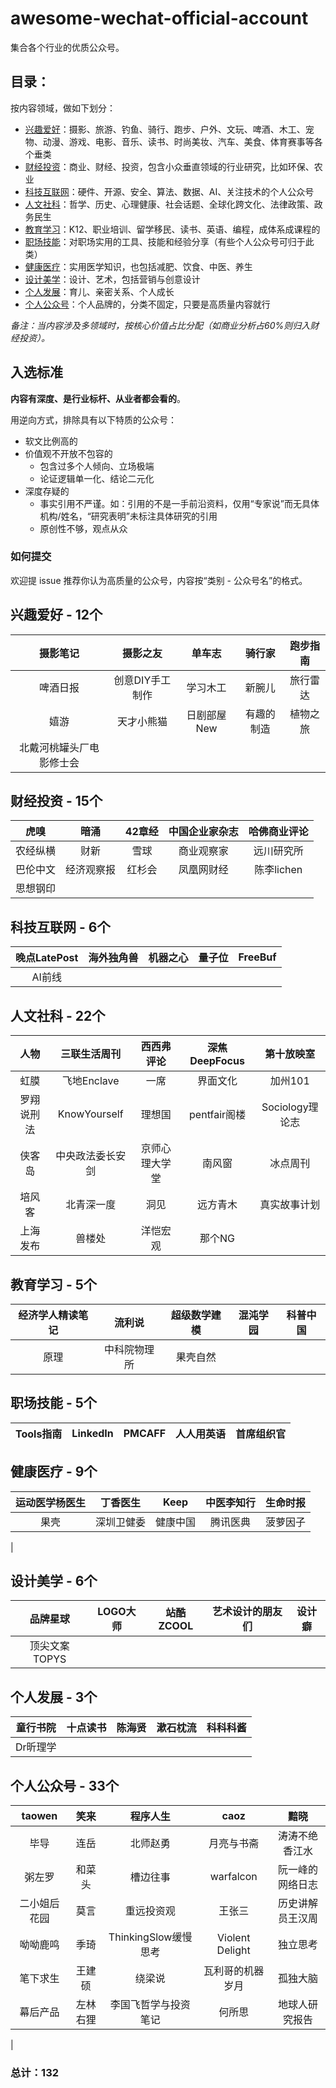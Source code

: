 # awesome-wechat-official-account

集合各个行业的优质公众号。

## 目录：

按内容领域，做如下划分：
- [兴趣爱好](#兴趣爱好)：摄影、旅游、钓鱼、骑行、跑步、户外、文玩、啤酒、木工、宠物、动漫、游戏、电影、音乐、读书、时尚美妆、汽车、美食、体育赛事等各个垂类
- [财经投资](#财经投资)：商业、财经、投资，包含小众垂直领域的行业研究，比如环保、农业
- [科技互联网](#科技互联网)：硬件、开源、安全、算法、数据、AI、关注技术的个人公众号
- [人文社科](#人文社科)：哲学、历史、心理健康、社会话题、全球化跨文化、法律政策、政务民生
- [教育学习](#教育学习)：K12、职业培训、留学移民、读书、英语、编程，成体系成课程的
- [职场技能](#职场技能)：对职场实用的工具、技能和经验分享（有些个人公众号可归于此类）
- [健康医疗](#健康医疗)：实用医学知识，也包括减肥、饮食、中医、养生
- [设计美学](#设计美学)：设计、艺术，包括营销与创意设计
- [个人发展](#个人发展)：育儿、亲密关系、个人成长
- [个人公众号](#个人公众号)：个人品牌的，分类不固定，只要是高质量内容就行

_备注：当内容涉及多领域时，按核心价值占比分配（如商业分析占60%则归入财经投资）。_

## 入选标准

**内容有深度、是行业标杆、从业者都会看的**。

用逆向方式，排除具有以下特质的公众号：

- 软文比例高的
- 价值观不开放不包容的
    - 包含过多个人倾向、立场极端
    - 论证逻辑单一化、结论二元化
- 深度存疑的
    - 事实引用不严谨。如：引用的不是一手前沿资料，仅用“专家说”而无具体机构/姓名，“研究表明”未标注具体研究的引用
    - 原创性不够，观点从众

### 如何提交
欢迎提 issue 推荐你认为高质量的公众号，内容按“类别 - 公众号名”的格式。

## 兴趣爱好 - 12个

| 摄影笔记 | 摄影之友 | 单车志 | 骑行家 | 跑步指南 |
| :------: | :------: | :------: | :------: | :------: |
| 啤酒日报 | 创意DIY手工制作 | 学习木工 | 新腕儿 | 旅行雷达 |
| 嬉游 | 天才小熊猫 | 日剧部屋New | 有趣的制造 | 植物之旅 |
| 北戴河桃罐头厂电影修士会 | 

## 财经投资 - 15个

| 虎嗅 | 暗涌 | 42章经 | 中国企业家杂志 | 哈佛商业评论
| :------: | :------: | :------: | :------: | :------: |
| 农经纵横 | 财新 | 雪球 | 商业观察家 | 远川研究所
| 巴伦中文 | 经济观察报 | 红杉会 | 凤凰网财经 | 陈李lichen |
| 思想钢印 | 


## 科技互联网 - 6个

| 晚点LatePost | 海外独角兽 | 机器之心 | 量子位 | FreeBuf |
| :------: | :------: | :------: | :------: | :------: |
| AI前线 | 


## 人文社科 - 22个

| 人物 | 三联生活周刊 | 西西弗评论 | 深焦DeepFocus | 第十放映室 |
| :------: | :------: | :------: | :------: | :------: |
| 虹膜 | 飞地Enclave | 一席 | 界面文化 | 加州101 |
| 罗翔说刑法 | KnowYourself | 理想国 | pentfair阁楼 | Sociology理论志 |
| 侠客岛 | 中央政法委长安剑 | 京师心理大学堂 | 南风窗 | 冰点周刊 |
| 培风客 | 北青深一度 | 洞见 | 远方青木 | 真实故事计划
上海发布 | 兽楼处 | 洋恺宏观 | 那个NG | 

## 教育学习 - 5个

| 经济学人精读笔记 | 流利说 | 超级数学建模 | 混沌学园 | 科普中国 |
| :------: | :------: | :------: | :------: | :------: | 
| 原理 | 中科院物理所 | 果壳自然 |

## 职场技能 - 5个

| Tools指南 | LinkedIn | PMCAFF | 人人用英语 | 首席组织官
| :------: | :------: | :------: | :------: |:------: |

## 健康医疗 - 9个

| 运动医学杨医生 | 丁香医生 | Keep | 中医李知行 | 生命时报
| :------: | :------: | :------: | :------: | :------: |
| 果壳 | 深圳卫健委 | 健康中国 | 腾讯医典 | 菠萝因子 |
| 

## 设计美学 - 6个

| 品牌星球 | LOGO大师 | 站酷ZCOOL | 艺术设计的朋友们 | 设计癖
| :------: | :------: | :------: | :------: | :------: |
| 顶尖文案TOPYS |  

## 个人发展 - 3个

| 童行书院 | 十点读书 | 陈海贤 | 漱石枕流 | 科科科酱 | 
| :------: | :------: | :------: | :------: | :------: |
| Dr昕理学 |


## 个人公众号 - 33个

| taowen | 笑来 | 程序人生 | caoz |  黯晓
| :------: | :------: | :------: | :------: | :------: |
| 毕导 | 连岳 | 北师赵勇 | 月亮与书斋 | 涛涛不绝香江水
| 粥左罗 | 和菜头 | 槽边往事 | warfalcon | 阮一峰的网络日志
| 二小姐后花园 | 莫言 | 重远投资观 | 王张三 | 历史讲解员王汉周
| 呦呦鹿鸣 | 季琦 | ThinkingSlow缓慢思考 | Violent Delight | 独立思考
| 笔下求生 | 王建硕 | 绕梁说 | 瓦利哥的机器岁月 | 孤独大脑 | 
| 幕后产品 | 左林右狸 | 李国飞哲学与投资笔记 | 何所思 | 地球人研究报告 |
| 

### 总计：132